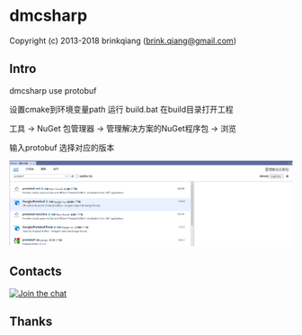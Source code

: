 # dmcsharp

Copyright (c) 2013-2018 brinkqiang (brink.qiang@gmail.com)


## Intro
dmcsharp use protobuf

设置cmake到环境变量path
运行
build.bat
在build目录打开工程

工具 -> NuGet 包管理器 -> 管理解决方案的NuGet程序包 -> 浏览

输入protobuf 选择对应的版本

![Mobile Preview](/images/protobuf.png)

## Contacts
[![Join the chat](https://badges.gitter.im/brinkqiang/dmcsharp/Lobby.svg)](https://gitter.im/brinkqiang/dmcsharp)

## Thanks
